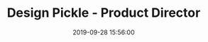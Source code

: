 ---
layout: inner
position: left
title: 'Design Pickle - Product Director'
date: 2019-09-28 15:56:00
categories: product management
tags: PM SaaS 
featured_image: '/img/posts/designpickle_jar.jpg'
project_link: 'https://designpickle.com'
button_icon: 'link'
button_text: 'Visit Project'
lead_text: 'Flat rate graphic design available through the Design Pickle Platform'
---